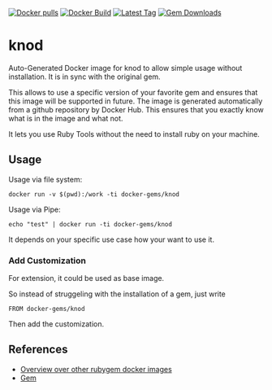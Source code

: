 [![Docker pulls](https://img.shields.io/docker/pulls/rubygem/knod.svg)](https://hub.docker.com/r/rubygem/knod/)
[![Docker Build](https://img.shields.io/docker/automated/rubygem/knod.svg)](https://hub.docker.com/r/rubygem/knod/)
[![Latest Tag](https://img.shields.io/github/tag/docker-rubygem/knod.svg)](https://hub.docker.com/r/rubygem/knod/)
[![Gem Downloads](https://img.shields.io/gem/dt/knod.svg)](https://rubygems.org/gems/knod/)
# knod

Auto-Generated Docker image for knod to allow simple usage without installation.
It is in sync with the original gem.

This allows to use a specific version of your favorite gem and ensures that this image will be supported in future.
The image is generated automatically from a github repository by Docker Hub.
This ensures that you exactly know what is in the image and what not.

It lets you use Ruby Tools without the need to install ruby on your machine.

## Usage

Usage via file system:

`docker run -v $(pwd):/work -ti docker-gems/knod`

Usage via Pipe:

`echo "test" | docker run -ti docker-gems/knod`

It depends on your specific use case how your want to use it.

### Add Customization

For extension, it could be used as base image.

So instead of struggeling with the installation of a gem, just write

`FROM docker-gems/knod`

Then add the customization.

## References

 - [Overview over other rubygem docker images](https://github.com/thinkbot/docker-rubygem)
 - [Gem](https://rubygems.org/gems/knod/)
